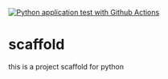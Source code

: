 [![Python application test with Github Actions](https://github.com/Anusha-292/scaffold/actions/workflows/main.yml/badge.svg)](https://github.com/Anusha-292/scaffold/actions/workflows/main.yml)

# scaffold
this is a project scaffold for python
